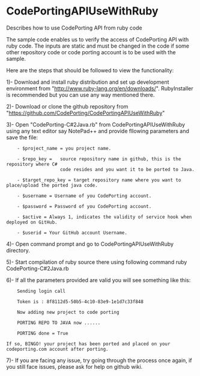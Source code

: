 CodePortingAPIUseWithRuby
=========================

Describes how to use CodePorting API from ruby code

The sample code enables us to verify the access of CodePorting API with ruby code. The 
inputs are static and must be changed in the code if some other repository code or code 
porting account is to be used with the sample.

Here are the steps that should be followed to view the functionality:

1)- Download and install ruby distribution and set up development environment from 
"http://www.ruby-lang.org/en/downloads/". RubyInstaller is recommended but you can 
use any way mentioned there.

2)- Download or clone the github repository from "https://github.com/CodePorting/CodePortingAPIUseWithRuby"

3)- Open "CodePorting-C#2Java.rb" from CodePortingAPIUseWithRuby using any text editor 
say NotePad++ and provide fllowing parameters and save the file:
			
		- $project_name = you project name.
			
		- $repo_key = 	source repository name in github, this is the repository where C# 
						code resides and you want it to be ported to Java.
			
		- $target_repo_key = target repository name where you want to place/upload the ported java code.
			
		- $username = Username of you CodePorting account.
			
		- $password = Password of you CodePorting account.
			
		- $active = Always 1, indicates the validity of service hook when deployed on GitHub.
			
		- $userid = Your GitHub account Username.
		
4)- Open command prompt and go to CodePortingAPIUseWithRuby directory.

5)- Start compilation of ruby source there using following command
        ruby CodePorting-C#2Java.rb

6)- If all the parameters provided are valid you will see something like this:
		
		Sending login call
		
		Token is : 8f8112d5-50b5-4c10-83e9-1e1d7c33f848
		
		Now adding new project to code porting
		
		PORTING REPO TO JAVA now ......
		
		PORTING done = True
	
	If so, BINGO! your project has been ported and placed on your codeporting.com account after porting.
	
7)- If you are facing any issue, try going through the process once again, if you still face issues, 
	please ask for help on github wiki.
